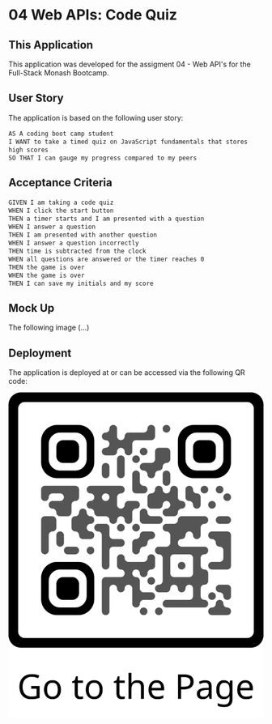 # 04 Web APIs: Code Quiz

## This Application

This application was developed for the assigment 04 - Web API's for the Full-Stack Monash Bootcamp.

## User Story

The application is based on the following user story:

```
AS A coding boot camp student
I WANT to take a timed quiz on JavaScript fundamentals that stores high scores
SO THAT I can gauge my progress compared to my peers
```

## Acceptance Criteria

```
GIVEN I am taking a code quiz
WHEN I click the start button
THEN a timer starts and I am presented with a question
WHEN I answer a question
THEN I am presented with another question
WHEN I answer a question incorrectly
THEN time is subtracted from the clock
WHEN all questions are answered or the timer reaches 0
THEN the game is over
WHEN the game is over
THEN I can save my initials and my score
```

## Mock Up

The following image (...)

## Deployment

The application is deployed at or can be accessed via the following QR code:

![A user clicks through an interactive coding quiz, then enters initials to save the high score before resetting and starting over.](./Assets/Images/frame.png)
